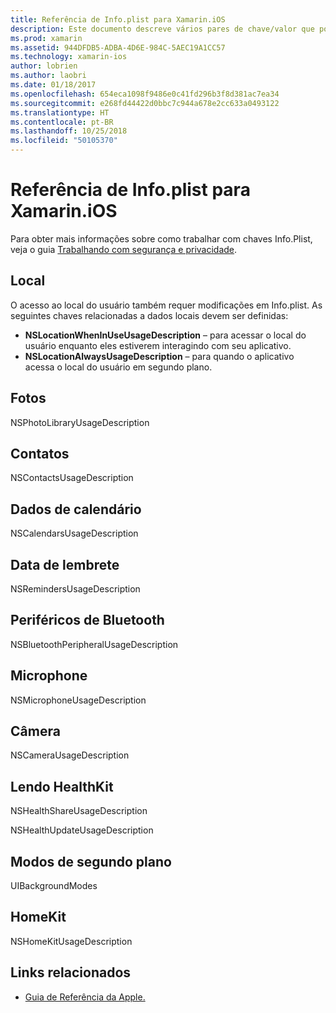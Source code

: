```yaml
---
title: Referência de Info.plist para Xamarin.iOS
description: Este documento descreve vários pares de chave/valor que podem ser definidos no arquivo Info.plist de um aplicativo Xamarin.iOS. Essas chaves são necessárias se o aplicativo executa tarefas específicas, como acessar a localização, as fotos, o microfone ou a câmera.
ms.prod: xamarin
ms.assetid: 944DFDB5-ADBA-4D6E-984C-5AEC19A1CC57
ms.technology: xamarin-ios
author: lobrien
ms.author: laobri
ms.date: 01/18/2017
ms.openlocfilehash: 654eca1098f9486e0c41fd296b3f8d381ac7ea34
ms.sourcegitcommit: e268fd44422d0bbc7c944a678e2cc633a0493122
ms.translationtype: HT
ms.contentlocale: pt-BR
ms.lasthandoff: 10/25/2018
ms.locfileid: "50105370"
---
```

# <a name="infoplist-reference-for-xamarinios"></a>Referência de Info.plist para Xamarin.iOS

Para obter mais informações sobre como trabalhar com chaves Info.Plist, veja o guia [Trabalhando com segurança e privacidade](~/ios/app-fundamentals/security-privacy.md). 

## <a name="location"></a>Local 

O acesso ao local do usuário também requer modificações em Info.plist. As seguintes chaves relacionadas a dados locais devem ser definidas: 

* **NSLocationWhenInUseUsageDescription** – para acessar o local do usuário enquanto eles estiverem interagindo com seu aplicativo. 
* **NSLocationAlwaysUsageDescription** – para quando o aplicativo acessa o local do usuário em segundo plano.

## <a name="photos"></a>Fotos 

NSPhotoLibraryUsageDescription  

## <a name="contacts"></a>Contatos 

NSContactsUsageDescription 

## <a name="calendar-data"></a>Dados de calendário 
    
NSCalendarsUsageDescription 

## <a name="reminder-data"></a>Data de lembrete 
    
NSRemindersUsageDescription 

## <a name="bluetooth-peripherals"></a>Periféricos de Bluetooth 
    
NSBluetoothPeripheralUsageDescription 

## <a name="microphone"></a>Microphone 

NSMicrophoneUsageDescription 

## <a name="camera"></a>Câmera 
    
NSCameraUsageDescription 

## <a name="reading-healthkit"></a>Lendo HealthKit  

NSHealthShareUsageDescription 

NSHealthUpdateUsageDescription 

## <a name="background-modes"></a>Modos de segundo plano 
    
UIBackgroundModes 

## <a name="homekit"></a>HomeKit 

NSHomeKitUsageDescription 


## <a name="related-links"></a>Links relacionados

- [Guia de Referência da Apple.](https://developer.apple.com/library/content/documentation/General/Reference/InfoPlistKeyReference/Articles/iPhoneOSKeys.html#//apple_ref/doc/uid/TP40009252-SW10)

